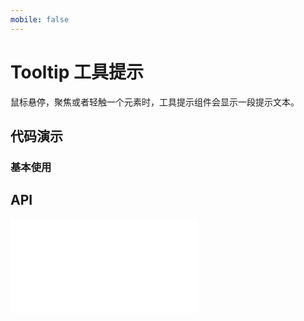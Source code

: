 ```yaml
---
mobile: false
---
```

# Tooltip 工具提示

鼠标悬停，聚焦或者轻触一个元素时，工具提示组件会显示一段提示文本。

## 代码演示

### 基本使用

<code src="../../packages/wonder-ui/src/Tooltip/demo/demo1.tsx"></code>

## API

<embed src="../../packages/wonder-ui/src/Tooltip/index.md"></embed>
